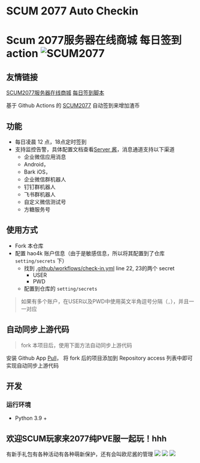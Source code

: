 # SCUM 2077 Auto Checkin

# Scum 2077服务器在线商城 每日签到 action ![SCUM2077](https://github.com/13nvjk9iz/scum2077signin/workflows/Scum2077Checkin/badge.svg)

## 友情链接

[SCUM2077服务器在线商城](http://2077.scumgame.cn:7998)
[每日签到脚本](https://github.com/13nvjk9iz/scum2077signin)

基于 Github Actions 的 [SCUM2077](http://2077.scumgame.cn:7998) 自动签到来增加渣币

## 功能

- 每日凌晨 12 点，18点定时签到
- 支持监控告警，具体配置文档查看[Server 酱](https://sct.ftqq.com/)，消息通道支持以下渠道
  - 企业微信应用消息
  - Android，
  - Bark iOS，
  - 企业微信群机器人
  - 钉钉群机器人
  - 飞书群机器人
  - 自定义微信测试号
  - 方糖服务号

## 使用方式

- Fork 本仓库
- 配置 hao4k 账户信息（由于是敏感信息，所以将其配置到了仓库 `setting/secrets` 下）
  - 找到 [.github/workflows/check-in.yml](https://github.com/13nvjk9iz/scum2077signin/blob/main/.github/workflows/check-in.yml) line 22, 23的两个 secret
    - USER
    - PWD
  - 配置到仓库的 `setting/secrets`
> 如果有多个账户，在USER以及PWD中使用英文半角逗号分隔（`,`），并且一一对应

## 自动同步上游代码

> fork 本项目后，使用下面方法自动同步上游代码

安装 Github App [Pull](https://github.com/apps/pull)， 将 fork 后的项目添加到 Repository access 列表中即可实现自动同步上游代码

## 开发

### 运行环境

- Python 3.9 +

## 欢迎SCUM玩家来2077纯PVE服一起玩！hhh
有新手礼包有各种活动有各种萌新保护，还有会叫欧尼酱的管理
![](https://cdn.jsdelivr.net/gh/13nvjk9iz/scum2077signin@main/img/1.png)
![](https://cdn.jsdelivr.net/gh/13nvjk9iz/scum2077signin@main/img/2.png)
![](https://cdn.jsdelivr.net/gh/13nvjk9iz/scum2077signin@main/img/3.png)
